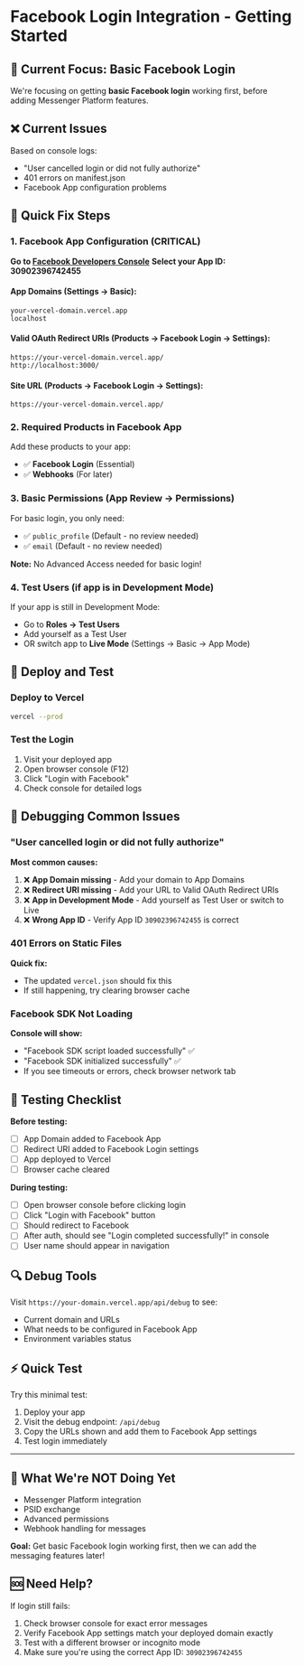 # Facebook Login Integration - Getting Started

## 🎯 Current Focus: Basic Facebook Login

We're focusing on getting **basic Facebook login** working first, before adding Messenger Platform features.

## ❌ Current Issues

Based on console logs:
- "User cancelled login or did not fully authorize"
- 401 errors on manifest.json 
- Facebook App configuration problems

## 🔧 Quick Fix Steps

### 1. Facebook App Configuration (CRITICAL)

**Go to [Facebook Developers Console](https://developers.facebook.com/apps/)**
**Select your App ID: 30902396742455**

#### **App Domains** (Settings → Basic):
```
your-vercel-domain.vercel.app
localhost
```

#### **Valid OAuth Redirect URIs** (Products → Facebook Login → Settings):
```
https://your-vercel-domain.vercel.app/
http://localhost:3000/
```

#### **Site URL** (Products → Facebook Login → Settings):
```
https://your-vercel-domain.vercel.app/
```

### 2. Required Products in Facebook App

Add these products to your app:
- ✅ **Facebook Login** (Essential)
- ✅ **Webhooks** (For later)

### 3. Basic Permissions (App Review → Permissions)

For basic login, you only need:
- ✅ `public_profile` (Default - no review needed)
- ✅ `email` (Default - no review needed)

**Note:** No Advanced Access needed for basic login!

### 4. Test Users (if app is in Development Mode)

If your app is still in Development Mode:
- Go to **Roles → Test Users**
- Add yourself as a Test User
- OR switch app to **Live Mode** (Settings → Basic → App Mode)

## 🚀 Deploy and Test

### Deploy to Vercel
```bash
vercel --prod
```

### Test the Login
1. Visit your deployed app
2. Open browser console (F12)
3. Click "Login with Facebook"
4. Check console for detailed logs

## 🐛 Debugging Common Issues

### "User cancelled login or did not fully authorize"

**Most common causes:**
1. ❌ **App Domain missing** - Add your domain to App Domains
2. ❌ **Redirect URI missing** - Add your URL to Valid OAuth Redirect URIs  
3. ❌ **App in Development Mode** - Add yourself as Test User or switch to Live
4. ❌ **Wrong App ID** - Verify App ID `30902396742455` is correct

### 401 Errors on Static Files

**Quick fix:**
- The updated `vercel.json` should fix this
- If still happening, try clearing browser cache

### Facebook SDK Not Loading

**Console will show:**
- "Facebook SDK script loaded successfully" ✅
- "Facebook SDK initialized successfully" ✅
- If you see timeouts or errors, check browser network tab

## 🎯 Testing Checklist

**Before testing:**
- [ ] App Domain added to Facebook App
- [ ] Redirect URI added to Facebook Login settings
- [ ] App deployed to Vercel
- [ ] Browser cache cleared

**During testing:**
- [ ] Open browser console before clicking login
- [ ] Click "Login with Facebook" button
- [ ] Should redirect to Facebook
- [ ] After auth, should see "Login completed successfully!" in console
- [ ] User name should appear in navigation

## 🔍 Debug Tools

Visit `https://your-domain.vercel.app/api/debug` to see:
- Current domain and URLs
- What needs to be configured in Facebook App
- Environment variables status

## ⚡ Quick Test

Try this minimal test:
1. Deploy your app
2. Visit the debug endpoint: `/api/debug`
3. Copy the URLs shown and add them to Facebook App settings
4. Test login immediately

---

## 🚧 What We're NOT Doing Yet

- Messenger Platform integration
- PSID exchange
- Advanced permissions
- Webhook handling for messages

**Goal:** Get basic Facebook login working first, then we can add the messaging features later!

## 🆘 Need Help?

If login still fails:
1. Check browser console for exact error messages
2. Verify Facebook App settings match your deployed domain exactly
3. Test with a different browser or incognito mode
4. Make sure you're using the correct App ID: `30902396742455` 